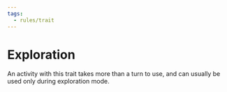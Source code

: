 ```yaml
---
tags:
  - rules/trait
---
```

# Exploration

An activity with this trait takes more than a turn to use, and can usually be used only during exploration mode.